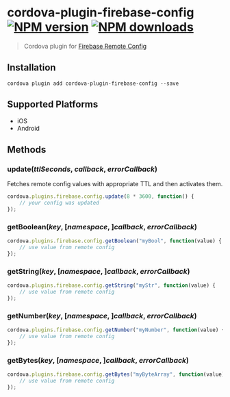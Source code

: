 # cordova-plugin-firebase-config<br>[![NPM version][npm-version]][npm-url] [![NPM downloads][npm-downloads]][npm-url]
> Cordova plugin for [Firebase Remote Config](https://firebase.google.com/docs/remote-config/)

## Installation

    cordova plugin add cordova-plugin-firebase-config --save

## Supported Platforms

- iOS
- Android

## Methods

### update(_ttlSeconds_, _callback_, _errorCallback_)
Fetches remote config values with appropriate TTL and then activates them.
```js
cordova.plugins.firebase.config.update(8 * 3600, function() {
    // your config was updated
});
```

### getBoolean(_key_, [_namespace_, ]_callback_, _errorCallback_)
```js
cordova.plugins.firebase.config.getBoolean("myBool", function(value) {
    // use value from remote config
});
```

### getString(_key_, [_namespace_, ]_callback_, _errorCallback_)
```js
cordova.plugins.firebase.config.getString("myStr", function(value) {
    // use value from remote config
});
```

### getNumber(_key_, [_namespace_, ]_callback_, _errorCallback_)
```js
cordova.plugins.firebase.config.getNumber("myNumber", function(value) {
    // use value from remote config
});
```

### getBytes(_key_, [_namespace_, ]_callback_, _errorCallback_)
```js
cordova.plugins.firebase.config.getBytes("myByteArray", function(value) {
    // use value from remote config
});
```

[npm-url]: https://www.npmjs.com/package/cordova-plugin-firebase-config
[npm-version]: https://img.shields.io/npm/v/cordova-plugin-firebase-config.svg
[npm-downloads]: https://img.shields.io/npm/dt/cordova-plugin-firebase-config.svg